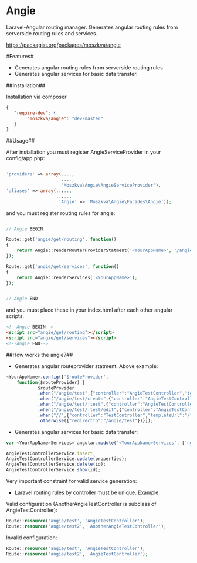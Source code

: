 Angie
=====

Laravel-Angular routing manager. Generates angular routing rules from serverside routing rules and services.

https://packagist.org/packages/moszkva/angie

#Features#

- Generates angular routing rules from serverside routing rules
- Generates angular services for basic data transfer.


##Installation##

Installation via composer

```json
{
   "require-dev": {
        "moszkva/angie": "dev-master"
   }
}
```


##Usage##

After installation you must register AngieServiceProvider in your config/app.php:

```php

'providers' => array(....,
                     ....,
                     'Moszkva\Angie\AngieServiceProvider'),
'aliases' => array(.....,
                   .....,
                    'Angie'	=> 'Moszkva\Angie\Facades\Angie'));

```

and you must register routing rules for angie:

```php

// Angie BEGIN

Route::get('angie/get/routing', function()
{
	return Angie::renderRouterProviderStatment('<YourAppName>', '/angie/test');
});

Route::get('angie/get/services', function()
{
	return Angie::renderServices('<YourAppName>');
});


// Angie END


```

and you must place these in your index.html after each other angular scripts:

```html
<!--Angie BEGIN-->
<script src="angie/get/routing"></script>
<script src="angie/get/services"></script>
<!--Angie END-->
```

##How works the angie?##

- Generates angular routeprovider statment. Above example:
```javascript
<YourAppName>.config(['$routeProvider',
    function($routeProvider) {
            $routeProvider
			.when("/angie/test",{"controller":"AngieTestController","templateUrl":"angie/test"})
			.when("/angie/test/create",{"controller":"AngieTestController","templateUrl":"angie/test/create"})
			.when("/angie/test/:test",{"controller":"AngieTestController","templateUrl":"angie/test/' + $routeParams.test + '"})
			.when("/angie/test/:test/edit",{"controller":"AngieTestController","templateUrl":"angie/test/' + $routeParams.test + '/edit"})
			.when("//",{"controller":"TestController","templateUrl":"/"})
			.otherwise({"redirectTo":"/angie/test"})}]);

```

- Generates angular services for basic data transfer:
```javascript
var <YourAppName>Services= angular.module('<YourAppName>Services', ['ngResource']);

AngieTestControllerService.insert;		
AngieTestControllerService.update(properties);
AngieTestControllerService.delete(id);
AngieTestControllerService.show(id);

```

Very important constraint for valid service generation:
- Laravel routing rules by controller must be unique.
Example:

Valid configuration (AnotherAngieTestController is subclass of AngieTestController):
```php
Route::resource('angie/test', 'AngieTestController');
Route::resource('angie/test2', 'AnotherAngieTestController');

```
Invalid configuration:

```php
Route::resource('angie/test', 'AngieTestController');
Route::resource('angie/test2', 'AngieTestController');

```



